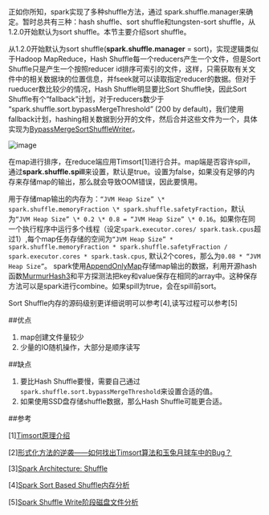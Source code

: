 正如你所知，spark实现了多种shuffle方法，通过 spark.shuffle.manager来确定。暂时总共有三种：hash shuffle、sort shuffle和tungsten-sort shuffle，从1.2.0开始默认为sort shuffle。本节主要介绍sort shuffle。

从1.2.0开始默认为sort shuffle(**spark.shuffle.manager** = sort)，实现逻辑类似于Hadoop MapReduce，Hash Shuffle每一个reducers产生一个文件，但是Sort Shuffle只是产生一个按照reducer id排序可索引的文件，这样，只需获取有关文件中的相关数据块的位置信息，并fseek就可以读取指定reducer的数据。但对于rueducer数比较少的情况，Hash Shuffle明显要比Sort Shuffle快，因此Sort Shuffle有个“fallback”计划，对于reducers数少于 “spark.shuffle.sort.bypassMergeThreshold” (200 by default)，我们使用fallback计划，hashing相关数据到分开的文件，然后合并这些文件为一个，具体实现为[BypassMergeSortShuffleWriter](https://github.com/apache/spark/blob/master/core/src/main/java/org/apache/spark/shuffle/sort/BypassMergeSortShuffleWriter.java)。

![image](https://raw.githubusercontent.com/jacksu/utils4s/master/spark-knowledge/images/spark_sort_shuffle.png)

在map进行排序，在reduce端应用Timsort[1]进行合并。map端是否容许spill，通过**spark.shuffle.spill**来设置，默认是true。设置为false，如果没有足够的内存来存储map的输出，那么就会导致OOM错误，因此要慎用。

用于存储map输出的内存为：`“JVM Heap Size” \* spark.shuffle.memoryFraction \* spark.shuffle.safetyFraction`，默认为`“JVM Heap Size” \* 0.2 \* 0.8 = “JVM Heap Size” \* 0.16`。如果你在同一个执行程序中运行多个线程（设定`spark.executor.cores/ spark.task.cpus`超过1）,每个map任务存储的空间为`“JVM Heap Size” * spark.shuffle.memoryFraction * spark.shuffle.safetyFraction / spark.executor.cores * spark.task.cpus`, 默认2个cores，那么为`0.08 * “JVM Heap Size”`。
spark使用[AppendOnlyMap](nch-1.5/core/src/main/scala/org/apache/spark/util/collection/AppendOnlyMap.scala)存储map输出的数据，利用开源hash函数[MurmurHash3](https://zh.wikipedia.org/wiki/Murmur哈希)和平方探测法把key和value保存在相同的array中。这种保存方法可以是spark进行combine。如果spill为true，会在spill前sort。

Sort Shuffle内存的源码级别更详细说明可以参考[4],读写过程可以参考[5]

##优点
1. map创建文件量较少
2. 少量的IO随机操作，大部分是顺序读写

##缺点
1. 要比Hash Shuffle要慢，需要自己通过`spark.shuffle.sort.bypassMergeThreshold`来设置合适的值。
2. 如果使用SSD盘存储shuffle数据，那么Hash Shuffle可能更合适。

##参考

[1][Timsort原理介绍](http://blog.csdn.net/yangzhongblog/article/details/8184707)

[2][形式化方法的逆袭——如何找出Timsort算法和玉兔月球车中的Bug？](http://bindog.github.io/blog/2015/03/30/use-formal-method-to-find-the-bug-in-timsort-and-lunar-rover/)

[3][Spark Architecture: Shuffle](http://0x0fff.com/spark-architecture-shuffle/)

[4][Spark Sort Based Shuffle内存分析](http://www.jianshu.com/p/c83bb237caa8)

[5][Spark Shuffle Write阶段磁盘文件分析](http://www.jianshu.com/p/2d837bf2dab6)
